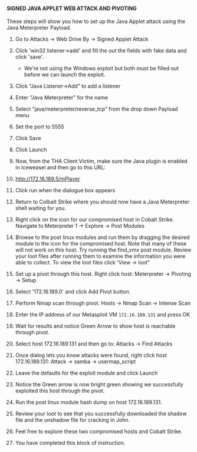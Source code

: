 #### SIGNED JAVA APPLET WEB ATTACK AND PIVOTING
These steps will show you how to set up the Java Applet attack using the Java Meterpreter Payload.

1. Go to Attacks -> Web Drive By -> Signed Applet Attack

2. Click 'win32 listener->add' and fill the out the fields with fake data and click 'save'. 

    * We're not using the Windows exploit but both must be filled out before we can launch the exploit.

3. Click “Java Listener->Add” to add a listener

4. Enter “Java Meterpreter” for the name

5. Select “java/meterpreter/reverse_tcp” from the drop down Payload menu

6. Set the port to 5555

7. Click Save

8. Click Launch

9. Now, from the THA Client Victim, make sure the Java plugin is enabled in Iceweasel and then go to this URL:

10. http://172.16.189.5/mPlayer

11. Click run when the dialogue box appears

12. Return to Colbalt Strike where you should now have a Java Meterpreter shell waiting for you.

13. Right click on the icon for our compromised host in Cobalt Strike. Navigate to Meterpreter 1 -> Explore -> Post Modules

14. Browse to the post linux modules and run them by dragging the desired module to the icon for the compromised host. Note that many of these will not work on this host. Try running the find_vmx post module. Review your loot files after running them to examine the information you were able to collect. To view the loot files click 'View -> loot"

15. Set up a pivot through this host. Right click host: Meterpreter -> Pivoting -> Setup

16. Select '172.16.189.0' and click Add Pivot button.

17. Perform Nmap scan through pivot. Hosts -> Nmap Scan -> Intense Scan

18. Enter the IP address of our Metasploit VM `172.16.189.131` and press OK

19. Wait for results and notice Green Arrow to show host is reachable through pivot.

20. Select host 172.16.189.131 and then go to: Attacks -> Find Attacks

21. Once dialog lets you know attacks were found, right click host 172.16.189.131: Attack -> samba -> usermap_script

22. Leave the defaults for the exploit module and click Launch

23. Notice the Green arrow is now bright green showing we successfully exploited this host through the pivot.

24. Run the post linux module hash dump on host 172.16.189.131.

25. Review your loot to see that you successfully downloaded the shadow file and the unshadow file for cracking in John.

26. Feel free to explore these two compromised hosts and Cobalt Strike.

27. You have completed this block of instruction.